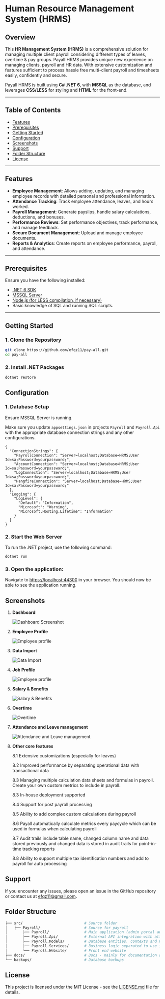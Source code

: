 # Human Resource Management System (HRMS)

## Overview

This **HR Management System (HRMS)** is a comprehensive solution for managing multiple client payroll considering different types of leaves, overtime & pay groups. Payall HRMS provides unique new experience on managing clients, payroll and HR data. With extensive customization and features sufficient to process hassle free multi-client payroll and timesheets easily, confidently and secure.

Payall HRMS is built using **C# .NET 6**, with **MSSQL** as the database, and leverages **CSS/LESS** for styling and **HTML** for the front-end.

---

## Table of Contents

- [Features](#features)
- [Prerequisites](#prerequisites)
- [Getting Started](#getting-started)
- [Configuration](#configuration)
- [Screenshots](#screenshots)
- [Support](#support)
- [Folder Structure](#folder-structure)
- [License](#license)

---

## Features

- **Employee Management**: Allows adding, updating, and managing employee records with detailed personal and professional information.
- **Attendance Tracking**: Track employee attendance, leaves, and hours worked.
- **Payroll Management**: Generate payslips, handle salary calculations, deductions, and bonuses.
- **Performance Reviews**: Set performance objectives, track performance, and manage feedback.
- **Secure Document Management**: Upload and manage employee documents.
- **Reports & Analytics**: Create reports on employee performance, payroll, and attendance.

---

## Prerequisites

Ensure you have the following installed:

- [.NET 6 SDK](https://dotnet.microsoft.com/download/dotnet/6.0)
- [MSSQL Server](https://www.microsoft.com/en-us/sql-server/sql-server-downloads)
- [Node.js (for LESS compilation, if necessary)](https://nodejs.org/)
- Basic knowledge of SQL and running SQL scripts.

---

## Getting Started

### 1. Clone the Repository

```bash
git clone https://github.com/efqz11/pay-all.git
cd pay-all
```

### 2. Install .NET Packages

```bash
dotnet restore
```

## Configuration

### 1. Database Setup

Ensure MSSQL Server is running.

Make sure you update `appsettings.json` in projects `Payroll` and `Payroll.Api` with the appropriate database connection strings and any other configurations.

```
{
  "ConnectionStrings": {
    "PayrollConnection": "Server=localhost;Database=HRMS;User Id=sa;Password=yourpassword;",
    "AccountConnection": "Server=localhost;Database=HRMS;User Id=sa;Password=yourpassword;",
    "LogConnection": "Server=localhost;Database=HRMS;User Id=sa;Password=yourpassword;",
    "HangfireConnection": "Server=localhost;Database=HRMS;User Id=sa;Password=yourpassword;"
  },
  "Logging": {
    "LogLevel": {
      "Default": "Information",
      "Microsoft": "Warning",
      "Microsoft.Hosting.Lifetime": "Information"
    }
  }
}
```

### 2. Start the Web Server

To run the .NET project, use the following command:

```bash
dotnet run
```

### 3. Open the application:

Navigate to [https://localhost:44300](https://localhost:44300) in your browser. You should now be able to see the application running.



## Screenshots

1. **Dashboard**

   ![Dashboard Screenshot](/docs//images/employees.png)

2. **Employee Profile**

   ![Employee profile](/docs//images/employee-master.png)

3. **Data Import**

   ![Data Import](/docs//images/import.png)

4. **Job Profile**

   ![Employee profile](/docs//images/jobs.jpg)

5. **Salary & Benefits**

   ![Salary & Benefits](/docs//images/payroll.png)

6. **Overtime**

   ![Overtime](/docs//images/overtime.png)

7. **Attendance and Leave management**

   ![Attendance and Leave management](/docs//images/leave.png)

8. **Other core features**

   8.1 Extensive customizations (especially for leaves)

   8.2 Improved performance by separating operational data with transactional data

   8.3 Managing multiple calculation data sheets and formulas in payroll. Create your own custom metrics to include in payroll.

   8.3 In-house deployment supported

   8.4 Support for post payroll processing

   8.5 Ability to add complex custom calculations during payroll

   8.6 Payall automatically calculate metrics every paycycle which can be used in formulas when calculating payroll

   8.7 Audit trails include table name, changed column name and data stored previously and changed data is stored
   in audit trails for point-in-time tracking reports

   8.8 Ability to support multiple tax identification numbers and add to payroll for auto processing


## Support

If you encounter any issues, please open an issue in the GitHub repository or contact us at efqz11@gmail.com.




## Folder Structure

```bash
├── src/                            # Source folder
│   ├── Payroll/                    # Source for payroll
│       ├── Payroll/                # Main application (admin portal and employee portal)
│       ├── Payroll.Api/            # External API integration with attendance devices and mobile
│       ├── Payroll.Models/         # Database entities, contexts and migrations
│       ├── Payroll.Services/       # Business logic separated to use in both api and app
│       └── Payroll.Website/        # Front end website
├── docs/                           # Docs - mainly for documentation and user manuals
└── backups/                        # Database backups
```

## License

This project is licensed under the MIT License - see the [LICENSE.md](LICENSE.md) file for details.